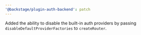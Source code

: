 ```yaml
---
'@backstage/plugin-auth-backend': patch
---
```


Added the ability to disable the built-in auth providers by passing `disableDefaultProviderFactories` to `createRouter`.
